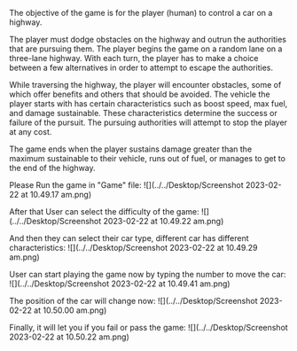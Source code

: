 The objective of the game is for the player (human) to control a car on a highway. <br />

The player must dodge obstacles on the highway and outrun the authorities that are pursuing them. The player begins the game on a random lane on a three-lane highway. With each turn, the player has to make a choice between a few alternatives in order to attempt to escape the authorities. <br />

While traversing the highway, the player will encounter obstacles, some of which offer benefits and others that should be avoided. The vehicle the player starts with has certain characteristics such as boost speed, max fuel, and damage sustainable. These characteristics determine the success or failure of the pursuit. The pursuing authorities will attempt to stop the player at any cost. <br />

The game ends when the player sustains damage greater than the maximum sustainable to their vehicle, runs out of fuel, or manages to get to the end of the highway.<br />

Please Run the game in "Game" file: 
![](../../Desktop/Screenshot 2023-02-22 at 10.49.17 am.png)

After that User can select the difficulty of the game:
![](../../Desktop/Screenshot 2023-02-22 at 10.49.22 am.png)

And then they can select their car type, different car has different characteristics:
![](../../Desktop/Screenshot 2023-02-22 at 10.49.29 am.png)

User can start playing the game now by typing the number to move the car:
![](../../Desktop/Screenshot 2023-02-22 at 10.49.41 am.png)

The position of the car will change now:
![](../../Desktop/Screenshot 2023-02-22 at 10.50.00 am.png)

Finally, it will let you if you fail or pass the game:
![](../../Desktop/Screenshot 2023-02-22 at 10.50.22 am.png)